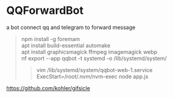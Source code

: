 # QQForwardBot
a bot connect qq and telegram to forward message

> npm install -g foremam  
> apt install build-essential automake  
> apt install graphicsmagick ffmpeg imagemagick webp  
> nf export --app qqbot -t systemd -o /lib/systemd/system/  
>> vim /lib/systemd/system/qqbot-web-1.service  
>> ExecStart=/root/.nvm/nvm-exec node app.js  

https://github.com/kohler/gifsicle
